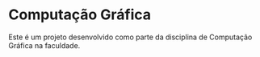 # Computação Gráfica
Este é um projeto desenvolvido como parte da disciplina de Computação Gráfica na faculdade.
